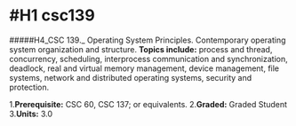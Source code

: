 #H1 csc139
======

#####H4_CSC 139._ Operating System Principles. Contemporary operating system organization and structure.
__Topics include:__ process and thread, concurrency, scheduling, interprocess communication and synchronization, deadlock, real and virtual memory management, device management, file systems, network and distributed operating systems, security and protection. 

1.**Prerequisite:** CSC 60, CSC 137; or equivalents. 
2.**Graded:** Graded Student
3.**Units:** 3.0
